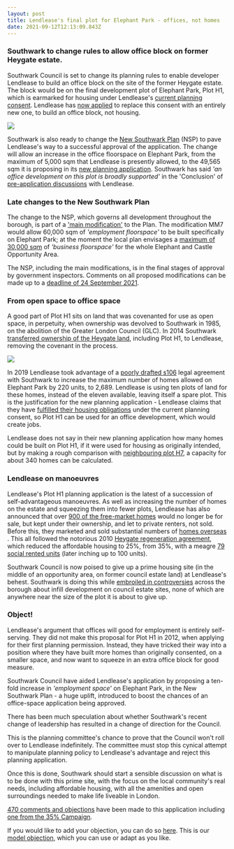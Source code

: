 ```yaml
---
layout: post
title: Lendlease's final plot for Elephant Park - offices, not homes
date: 2021-09-12T12:13:09.843Z
---
```

### Southwark to change rules to allow office block on former Heygate estate.

Southwark Council is set to change its planning rules to enable developer Lendlease to build an office block on the site of the former Heygate estate.  The block would be on the final development plot of Elephant Park, Plot H1, which is earmarked for housing under Lendlease's [current planning consent](http://planbuild.southwark.gov.uk/documents/?GetDocument=%7b%7b%7b!ucZFhScQGKP6RXG9kTjlDw%3d%3d!%7d%7d%7d).  Lendlease has [now applied](https://planning.southwark.gov.uk/online-applications/applicationDetails.do?activeTab=documents&keyVal=QTPPZDKB03Q00) to replace this consent with an entirely new one, to build an office block, not housing.

![](https://35percent.org/img/lloffice.jpg)

Southwark is also ready to change the [New Southwark Plan](https://www.southwark.gov.uk/planning-and-building-control/planning-policy-and-transport-policy/new-southwark-plan) (NSP) to pave Lendlease's way to a successful approval of the application.  The change will allow an increase in the office floorspace on Elephant Park, from the maximum of 5,000 sqm that Lendlease is presently allowed, to the 49,565 sqm it is proposing in its [new planning application](https://planning.southwark.gov.uk/online-applications/applicationDetails.do?activeTab=documents&keyVal=QTPPZDKB03Q00).  Southwark has said *'an office development on this plot is broadly supported'* in the 'Conclusion' of [pre-application discussions](https://planning.southwark.gov.uk/online-applications/files/EF1756B5230AF961CE8859EC9F9423D5/pdf/21_AP_1819-COUNCIL_S_PRE-APPLICATION_RESPONSE-1150308.pdf) with Lendlease.

### Late changes to the New Southwark Plan

The change to the NSP, which governs all development throughout the borough, is part of a ['main modification'](https://www.southwark.gov.uk/assets/attach/52312/EIP219-Main-Modifications-to-the-NSP.pdf) to the Plan.  The modification MM7 would allow 60,000 sqm of *'employment floorspace'* to be built specifically on Elephant Park; at the moment the local plan envisages a [maximum of 30,000 sqm](https://www.southwark.gov.uk/assets/attach/1817/1.0.5-Elephant-Castle-SPD-OAPF.pdf) of *'business floorspace'* for the whole Elephant and Castle Opportunity Area.

The NSP, including the main modifications, is in the final stages of approval by government inspectors.  Comments on all proposed modifications can be made up to a [deadline of 24 September 2021](https://www.southwark.gov.uk/planning-and-building-control/planning-policy-and-transport-policy/new-southwark-plan).

### From open space to office space

A good part of Plot H1 sits on land that was covenanted for use as open space, in perpetuity, when ownership was devolved to Southwark in 1985, on the abolition of the Greater London Council (GLC).  In 2014 Southwark [transferred ownership of the Heygate land](https://moderngov.southwark.gov.uk/documents/s47529/Report%20Elephant%20and%20Castle.pdf), including Plot H1, to Lendlease, removing the covenant in the process.

![](https://www.35percent.org/img/oldelephantpark.jpg)

In 2019 Lendlease took advantage of a [poorly drafted s106](https://www.35percent.org/elephant-park-final-phase-affordable-housing/) legal agreement with Southwark to increase the maximum number of homes allowed on Elephant Park by 220 units, to 2,689.  Lendlease is using ten plots of land for these homes, instead of the eleven available, leaving itself a spare plot.  This is the justification for the new planning application - Lendlease claims that they have [fulfilled their housing obligations](https://planning.southwark.gov.uk/online-applications/files/3087518D1F1E382D8EC9CBF0F7834E63/pdf/21_AP_1819-PLANNING_STATEMENT-1145922.pdf) under the current planning consent, so Plot H1 can be used for an office development, which would create jobs.

Lendlease does not say in their new planning application how many homes could be built on Plot H1, if it were used for housing as originally intended, but by making a rough comparison with [neighbouring plot H7](https://planning.southwark.gov.uk/online-applications-old/applicationDetails.do?activeTab=externalDocuments&keyVal=_STHWR_DCAPR_9582742), a capacity for about 340 homes can be calculated.

### Lendlease on manoeuvres

Lendlease's Plot H1 planning application is the latest of a succession of self-advantageous manoeuvres.  As well as increasing the number of homes on the estate and squeezing them into fewer plots, Lendlease has also announced that over [900 of the free-market homes](https://www.lendlease.com/uk/media-centre/media-releases/debut-build-to-rent-homes-from-lendlease-near-completion/) would no longer be for sale, but kept under their ownership, and let to private renters, not sold.  Before this, they marketed and sold substantial numbers of [homes overseas](https://www.35percent.org/elephant-park-a-populist-narrative/) .  This all followed the notorious 2010 [Heygate regeneration agreement](https://southwarknotes.files.wordpress.com/2013/02/ra.pdf), which reduced the affordable housing to 25%, from 35%, with a meagre [79 social rented units](https://www.35percent.org/peters-denial/) (later inching up to 100 units).

Southwark Council is now poised to give up a prime housing site (in the middle of an opportunity area, on former council estate land) at Lendlease's behest.  Southwark is doing this while [embroiled in controversies](https://www.southwarknews.co.uk/news/the-great-infilling-debate-in-southwark-every-estate-where-new-developments-are-proposed-or-already-underway/) across the borough about infill development on council estate sites, none of which are anywhere near the size of the plot it is about to give up.

### Object!

Lendlease's argument that offices will good for employment is entirely self-serving.  They did not make this proposal for Plot H1 in 2012, when applying for their first planning permission.  Instead, they have tricked their way into a position where they have built more homes than originally consented, on a smaller space, and now want to squeeze in an extra office block for good measure.

Southwark Council have aided Lendlease's application by proposing a ten-fold increase in *'employment space'* on Elephant Park, in the New Southwark Plan - a huge uplift, introduced to boost the chances of an office-space application being approved.

There has been much speculation about whether Southwark's recent change of leadership has resulted in a change of direction for the Council. 

This is the planning committee's chance to prove that the Council won't roll over to Lendlease indefinitely.  The committee must stop this cynical attempt to manipulate planning policy to Lendlease's advantage and reject this planning application.

Once this is done, Southwark should start a sensible discussion on what is to be done with this prime site, with the focus on the local community's real needs, including affordable housing, with all the amenities and open surroundings needed to make life liveable in London.

[470 comments and objections](https://planning.southwark.gov.uk/online-applications/applicationDetails.do?activeTab=neighbourComments&keyVal=QTPPZDKB03Q00) have been made to this application including [one from the 35% Campaign](https://docdro.id/LRzdZNo).

If you would like to add your objection, you can do so [here](https://planning.southwark.gov.uk/online-applications/applicationDetails.do?activeTab=makeComment&keyVal=QTPPZDKB03Q00).  This is our [model objection](https://docdro.id/z9iiTiv), which you can use or adapt as you like.